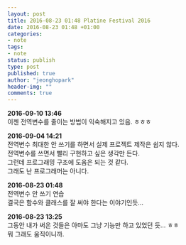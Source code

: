 ```yaml
---
layout: post
title: 2016-08-23 01:48 Platine Festival 2016
date: 2016-08-23 01:48 +01:00
categories:
- note
tags:
- note
status: publish
type: post
published: true
author: "jeonghopark"
header-img: ""
comments: true
---
```

**2016-09-10 13:46**        
이젠 전역변수를 줄이는 방법이 익숙해지고 있음. ㅎㅎㅎ          

**2016-09-04 14:21**        
전역변수 최대한 안 쓰기를 하면서 실제 프로젝트 제작은 쉽지 않다.       
전역변수를 쓰면서 빨리 구현하고 싶은 생각만 든다.      
그런데 프로그래밍 구조에 도움은 되는 것 같다.         
그래도 난 프로그래머는 아니다.           

**2016-08-23 01:48**        
전역변수 안 쓰기 연습         
결국은 함수와 클래스를 잘 써야 한다는 이야기인듯...          
            
**2016-08-23 13:25**        
그동안 내가 써온 것들은 아마도 그냥 기능만 하고 있었던 듯... ㅎㅎ         
뭐 그래도 움직이니까.        
